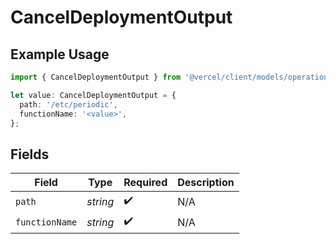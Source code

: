 # CancelDeploymentOutput

## Example Usage

```typescript
import { CancelDeploymentOutput } from '@vercel/client/models/operations';

let value: CancelDeploymentOutput = {
  path: '/etc/periodic',
  functionName: '<value>',
};
```

## Fields

| Field          | Type     | Required           | Description |
| -------------- | -------- | ------------------ | ----------- |
| `path`         | _string_ | :heavy_check_mark: | N/A         |
| `functionName` | _string_ | :heavy_check_mark: | N/A         |
